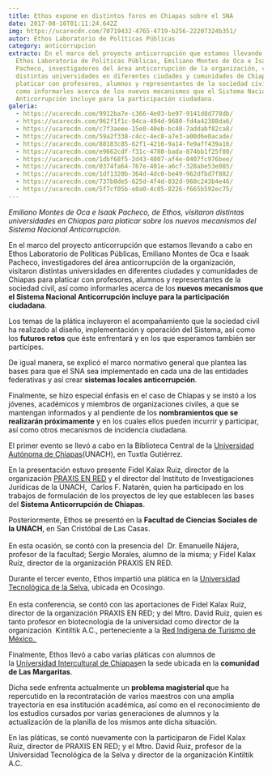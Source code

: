 ```yaml
---
title: Ethos expone en distintos foros en Chiapas sobre el SNA
date: 2017-08-16T01:11:24.642Z
img: https://ucarecdn.com/70719432-4765-4719-b256-22207324b351/
autor: Ethos Laboratorio de Políticas Públicas
category: anticorrupcion
extracto: En el marco del proyecto anticorrupción que estamos llevando a cabo en
  Ethos Laboratorio de Políticas Públicas, Emiliano Montes de Oca e Isaak
  Pacheco, investigadores del área anticorrupción de la organización, visitaron
  distintas universidades en diferentes ciudades y comunidades de Chiapas para
  platicar con profesores, alumnos y representantes de la sociedad civil, así
  como informarles acerca de los nuevos mecanismos que el Sistema Nacional
  Anticorrupción incluye para la participación ciudadana.
galeria:
  - https://ucarecdn.com/9912ba7e-c366-4e03-be97-9141d8d778db/
  - https://ucarecdn.com/962f1f1c-94ca-494d-9680-fd4a42388da6/
  - https://ucarecdn.com/c7f3aeee-15e0-40eb-bc40-7addabf82ca8/
  - https://ucarecdn.com/59a2f338-c4cc-4ec8-a7e3-a00d6e0acade/
  - https://ucarecdn.com/88183c85-62f1-4216-9a14-fe9aff439a16/
  - https://ucarecdn.com/e9662cdf-f31c-4788-bada-874bb1f25f80/
  - https://ucarecdn.com/1dbf68f5-2d43-4007-af4e-0407fc976bee/
  - https://ucarecdn.com/0374fa64-767e-401e-a6cf-328abe53e085/
  - https://ucarecdn.com/1df1320b-364d-4dc0-be49-962dfbd7f882/
  - https://ucarecdn.com/737b0de5-625d-4f4d-832d-960c243b4e46/
  - https://ucarecdn.com/5f7cf05b-e0a0-4c05-8226-f665b592ec75/
---
```

*Emiliano Montes de Oca e Isaak Pacheco, de Ethos, visitaron distintas universidades en Chiapas para platicar sobre los nuevos mecanismos del Sistema Nacional Anticorrupción.*

En el marco del proyecto anticorrupción que estamos llevando a cabo en Ethos Laboratorio de Políticas Públicas, Emiliano Montes de Oca e Isaak Pacheco, investigadores del área anticorrupción de la organización, visitaron distintas universidades en diferentes ciudades y comunidades de Chiapas para platicar con profesores, alumnos y representantes de la sociedad civil, así como informarles acerca de los **nuevos mecanismos que el Sistema Nacional Anticorrupción incluye para la participación ciudadana**. 

Los temas de la plática incluyeron el acompañamiento que la sociedad civil ha realizado al diseño, implementación y operación del Sistema, así como los **futuros retos** que éste enfrentará y en los que esperamos también ser partícipes. 

De igual manera, se explicó el marco normativo general que plantea las bases para que el SNA sea implementado en cada una de las entidades federativas y así crear **sistemas locales anticorrupción**. 

Finalmente, se hizo especial énfasis en el caso de Chiapas y se instó a los jóvenes, académicos y miembros de organizaciones civiles, a que se mantengan informados y al pendiente de los **nombramientos que se realizarán próximamente** y en los cuales ellos pueden incurrir y participar, así como otros mecanismos de incidencia ciudadana. 

El primer evento se llevó a cabo en la Biblioteca Central de la [Universidad Autónoma de Chiapas](http://www.unach.mx/)(UNACH), en Tuxtla Gutiérrez.

En la presentación estuvo presente Fidel Kalax Ruiz, director de la organización [PRAXIS EN RED](http://www.praxisenred.org/) y el director del Instituto de Investigaciones Jurídicas de la UNACH,  Carlos F. Natarén, quien ha participado en los trabajos de formulación de los proyectos de ley que establecen las bases del **Sistema Anticorrupción de Chiapas**.

Posteriormente, Ethos se presentó en la **Facultad de Ciencias Sociales de la UNACH**, en San Cristóbal de Las Casas.\
\
En esta ocasión, se contó con la presencia del  Dr. Emanuelle Nájera, profesor de la facultad; Sergio Morales, alumno de la misma; y Fidel Kalax Ruíz, director de la organización PRAXIS EN RED. 

Durante el tercer evento, Ethos impartió una plática en la [Universidad Tecnológica de la Selva,](http://www.utselva.edu.mx/) ubicada en Ocosingo.\
\
En esta conferencia, se contó con las aportaciones de Fidel Kalax Ruiz, director de la organización PRAXIS EN RED; y del Mtro. David Ruiz, quien es tanto profesor en biotecnología de la universidad como director de la organización  Kintiltik A.C., perteneciente a la [Red Indígena de Turismo de México. ](http://www.rita.com.mx/)

Finalmente, Ethos llevó a cabo varias pláticas con alumnos de la [Universidad Intercultural de Chiapas](http://www.unich.edu.mx/)en la sede ubicada en la **comunidad de Las Margaritas**. 

Dicha sede enfrenta actualmente un **problema magisterial q**ue ha repercutido en la recontratación de varios maestros con una amplia trayectoria en esa institución académica, así como en el reconocimiento de los estudios cursados por varias generaciones de alumnos y la actualización de la planilla de los mismos ante dicha situación. 

En las pláticas, se contó nuevamente con la participaron de Fidel Kalax Ruiz, director de PRAXIS EN RED; y el Mtro. David Ruiz, profesor de la Universidad Tecnológica de la Selva y director de la organización Kintiltik A.C.